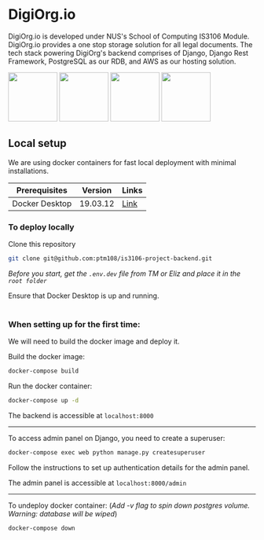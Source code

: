# DigiOrg.io

DigiOrg.io is developed under NUS's School of Computing IS3106 Module. DigiOrg.io provides a one stop storage solution for all legal documents. The tech stack powering DigiOrg's backend comprises of Django, Django Rest Framework, PostgreSQL as our RDB, and AWS as our hosting solution.

<img src="https://www.djangoproject.com/m/img/logos/django-logo-positive.png" width="100"> <img src="https://zdnet2.cbsistatic.com/hub/i/r/2018/04/19/092cbf81-acac-4f3a-91a1-5a26abc1721f/thumbnail/770x578/5d78c50199e6a9242367b37892be8057/postgresql-logo.png" width="100"> <img src="https://www.django-rest-framework.org/img/logo.png" width="100"> <img src="https://futurumresearch.com/wp-content/uploads/2020/01/aws-logo.png" width="100">

## Local setup

We are using docker containers for fast local deployment with minimal installations.

| Prerequisites  | Version | Links |
| -------------- | ------- | ----- |
| Docker Desktop | 19.03.12 | [Link](https://www.docker.com/products/docker-desktop) |

### To deploy locally

Clone this repository

``` bash
git clone git@github.com:ptm108/is3106-project-backend.git
```

*Before you start, get the `.env.dev` file from TM or Eliz and place it in the `root folder`*

Ensure that Docker Desktop is up and running.
<br/><br/>

### When setting up for the first time:

We will need to build the docker image and deploy it.

Build the docker image:

``` bash
docker-compose build
```

Run the docker container:

``` bash
docker-compose up -d
```

The backend is accessible at `localhost:8000`

---

To access admin panel on Django, you need to create a superuser:

``` bash
docker-compose exec web python manage.py createsuperuser
```

Follow the instructions to set up authentication details for the admin panel.

The admin panel is accessible at `localhost:8000/admin`

---

To undeploy docker container: (*Add -v flag to spin down postgres volume. Warning: database will be wiped*)

``` bash
docker-compose down
```
